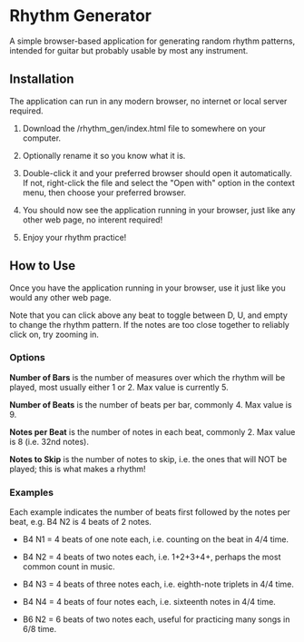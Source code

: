 # Rhythm Generator

A simple browser-based application for generating random rhythm patterns, intended for guitar but probably usable by most any instrument.

## Installation

The application can run in any modern browser, no internet or local server required.

1. Download the /rhythm_gen/index.html file to somewhere on your computer.

2. Optionally rename it so you know what it is.

3. Double-click it and your preferred browser should open it automatically. If not, right-click the file and select the "Open with" option in the context menu, then choose your preferred browser.

4. You should now see the application running in your browser, just like any other web page, no interent required!

5. Enjoy your rhythm practice!

## How to Use

Once you have the application running in your browser, use it just like you would any other web page.

Note that you can click above any beat to toggle between D, U, and empty to change the rhythm pattern. If the notes are too close together to reliably click on, try zooming in.

### Options

**Number of Bars** is the number of measures over which the rhythm will be played, most usually either 1 or 2. Max value is currently 5.

**Number of Beats** is the number of beats per bar, commonly 4. Max value is 9.

**Notes per Beat** is the number of notes in each beat, commonly 2. Max value is 8 (i.e. 32nd notes).

**Notes to Skip** is the number of notes to skip, i.e. the ones that will NOT be played; this is what makes a rhythm!

### Examples

Each example indicates the number of beats first followed by the notes per beat, e.g. B4 N2 is 4 beats of 2 notes.

- B4 N1 = 4 beats of one note each, i.e. counting on the beat in 4/4 time.

- B4 N2 = 4 beats of two notes each, i.e. 1+2+3+4+, perhaps the most common count in music.

- B4 N3 = 4 beats of three notes each, i.e. eighth-note triplets in 4/4 time.

- B4 N4 = 4 beats of four notes each, i.e. sixteenth notes in 4/4 time.

- B6 N2 = 6 beats of two notes each, useful for practicing many songs in 6/8 time.
